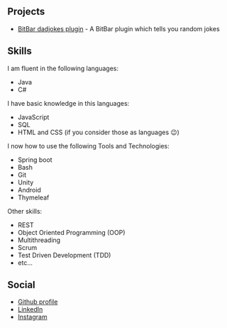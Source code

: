 ## Projects
* [BitBar dadjokes plugin](https://www.simonpeier.net/bitbar-dadjokes-plugin/) - A BitBar plugin which tells you random jokes

## Skills
I am fluent in the following languages:
* Java
* C#

I have basic knowledge in this languages:
* JavaScript
* SQL
* HTML and CSS (if you consider those as languages 😉)

I now how to use the following Tools and Technologies:
* Spring boot
* Bash
* Git
* Unity
* Android
* Thymeleaf

Other skills:
* REST
* Object Oriented Programming (OOP)
* Multithreading
* Scrum
* Test Driven Development (TDD)
* etc...

## Social
* [Github profile](https://github.com/simonpeier)
* [LinkedIn](https://www.linkedin.com/in/simon-p-ab7a35159)
* [Instagram](https://www.instagram.com/thsnkr)
